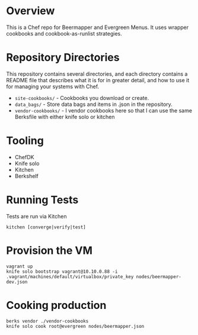 # Overview

This is a Chef repo for Beermapper and Evergreen Menus. It uses wrapper cookbooks and cookbook-as-runlist strategies.

# Repository Directories

This repository contains several directories, and each directory contains a README file that describes what it is for in greater detail, and how to use it for managing your systems with Chef.

- `site-cookbooks/` - Cookbooks you download or create.
- `data_bags/` - Store data bags and items in .json in the repository.
- `vendor-cookbooks/` - I vendor cookbooks here so that I can use the same Berksfile with either knife solo or kitchen

# Tooling

- ChefDK
- Knife solo
- Kitchen
- Berkshelf

# Running Tests

Tests are run via Kitchen

`kitchen [converge|verify|test]`

# Provision the VM

```
vagrant up
knife solo bootstrap vagrant@10.10.0.88 -i .vagrant/machines/default/virtualbox/private_key nodes/beermapper-dev.json
```

# Cooking production

```
berks vendor ./vendor-cookbooks
knife solo cook root@evergreen nodes/beermapper.json
```

